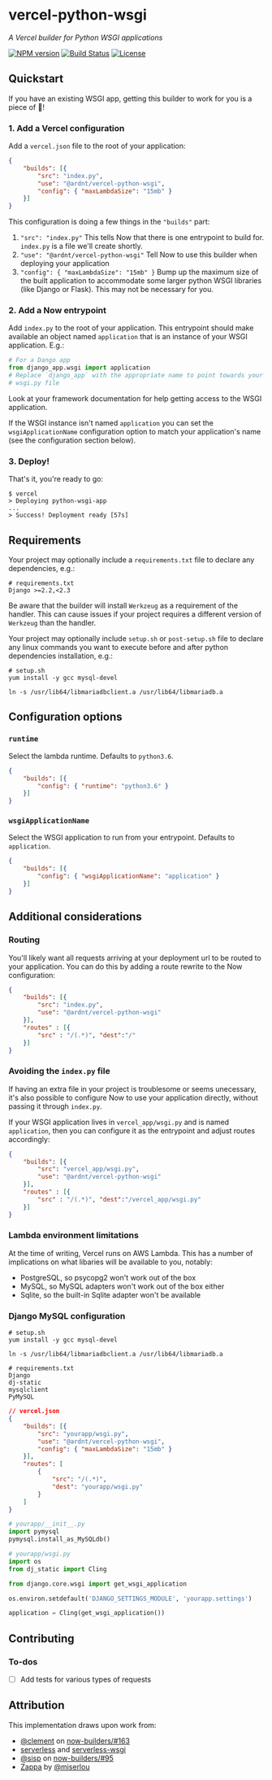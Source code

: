 # vercel-python-wsgi
*A Vercel builder for Python WSGI applications*

[![NPM version](https://img.shields.io/npm/v/@ardnt/vercel-python-wsgi.svg)](https://www.npmjs.com/package/@ardnt/vercel-python-wsgi)
[![Build Status](https://www.travis-ci.com/ardnt/vercel-python-wsgi.svg?branch=main)](https://www.travis-ci.com/ardnt/vercel-python-wsgi)
[![License](https://img.shields.io/npm/l/@ardnt/vercel-python-wsgi)](https://github.com/ardnt/vercel-python-wsgi/blob/master/LICENSE)

## Quickstart

If you have an existing WSGI app, getting this builder to work for you is a
piece of 🍰!


### 1. Add a Vercel configuration

Add a `vercel.json` file to the root of your application:

```json
{
    "builds": [{
        "src": "index.py",
        "use": "@ardnt/vercel-python-wsgi",
        "config": { "maxLambdaSize": "15mb" }
    }]
}
```

This configuration is doing a few things in the `"builds"` part:

1. `"src": "index.py"`
   This tells Now that there is one entrypoint to build for. `index.py` is a
   file we'll create shortly.
2. `"use": "@ardnt/vercel-python-wsgi"`
   Tell Now to use this builder when deploying your application
3. `"config": { "maxLambdaSize": "15mb" }`
   Bump up the maximum size of the built application to accommodate some larger
   python WSGI libraries (like Django or Flask). This may not be necessary for
   you.


### 2. Add a Now entrypoint

Add `index.py` to the root of your application. This entrypoint should make
available an object named `application` that is an instance of your WSGI
application. E.g.:

```python
# For a Dango app
from django_app.wsgi import application
# Replace `django_app` with the appropriate name to point towards your project's
# wsgi.py file
```

Look at your framework documentation for help getting access to the WSGI
application.

If the WSGI instance isn't named `application` you can set the
`wsgiApplicationName` configuration option to match your application's name (see
the configuration section below).


### 3. Deploy!

That's it, you're ready to go:

```
$ vercel
> Deploying python-wsgi-app
...
> Success! Deployment ready [57s]
```


## Requirements

Your project may optionally include a `requirements.txt` file to declare any
dependencies, e.g.:

```
# requirements.txt
Django >=2.2,<2.3
```

Be aware that the builder will install `Werkzeug` as a requirement of the
handler. This can cause issues if your project requires a different version of
`Werkzeug` than the handler.

Your project may optionally include `setup.sh` or `post-setup.sh` file to declare any
linux commands you want to execute before and after python dependencies installation, e.g.:

```shell
# setup.sh
yum install -y gcc mysql-devel

ln -s /usr/lib64/libmariadbclient.a /usr/lib64/libmariadb.a
```


## Configuration options

### `runtime`

Select the lambda runtime. Defaults to `python3.6`.
```json
{
    "builds": [{
        "config": { "runtime": "python3.6" }
    }]
}
```


### `wsgiApplicationName`

Select the WSGI application to run from your entrypoint. Defaults to
`application`.
```json
{
    "builds": [{
        "config": { "wsgiApplicationName": "application" }
    }]
}
```


## Additional considerations

### Routing

You'll likely want all requests arriving at your deployment url to be routed to
your application. You can do this by adding a route rewrite to the Now
configuration:
```json
{
    "builds": [{
        "src": "index.py",
        "use": "@ardnt/vercel-python-wsgi"
    }],
    "routes" : [{
        "src" : "/(.*)", "dest":"/"
    }]
}
```

### Avoiding the `index.py` file

If having an extra file in your project is troublesome or seems unecessary, it's
also possible to configure Now to use your application directly, without passing
it through `index.py`.

If your WSGI application lives in `vercel_app/wsgi.py` and is named `application`,
then you can configure it as the entrypoint and adjust routes accordingly:
```json
{
    "builds": [{
        "src": "vercel_app/wsgi.py",
        "use": "@ardnt/vercel-python-wsgi"
    }],
    "routes" : [{
        "src" : "/(.*)", "dest":"/vercel_app/wsgi.py"
    }]
}
```

### Lambda environment limitations

At the time of writing, Vercel runs on AWS Lambda. This has a number of
implications on what libaries will be available to you, notably:

- PostgreSQL, so psycopg2 won't work out of the box
- MySQL, so MySQL adapters won't work out of the box either
- Sqlite, so the built-in Sqlite adapter won't be available

### Django MySQL configuration

```shell
# setup.sh
yum install -y gcc mysql-devel

ln -s /usr/lib64/libmariadbclient.a /usr/lib64/libmariadb.a
```

```
# requirements.txt
Django
dj-static
mysqlclient
PyMySQL
```

```json
// vercel.json
{
    "builds": [{
        "src": "yourapp/wsgi.py",
        "use": "@ardnt/vercel-python-wsgi",
        "config": { "maxLambdaSize": "15mb" }
    }],
    "routes": [
        {
            "src": "/(.*)",
            "dest": "yourapp/wsgi.py"
        }
    ]
}
```

```python
# yourapp/__init__.py
import pymysql
pymysql.install_as_MySQLdb()
```

```python
# yourapp/wsgi.py
import os
from dj_static import Cling

from django.core.wsgi import get_wsgi_application

os.environ.setdefault('DJANGO_SETTINGS_MODULE', 'yourapp.settings')

application = Cling(get_wsgi_application())

```



## Contributing

### To-dos

- [ ] Add tests for various types of requests


## Attribution

This implementation draws upon work from:

- [@clement](https://github.com/rclement) on
   [now-builders/#163](https://github.com/zeit/now-builders/pull/163)
- [serverless](https://github.com/serverless/serverless) and
   [serverless-wsgi](https://github.com/logandk/serverless-wsgi)
- [@sisp](https://github.com/sisp) on
   [now-builders/#95](https://github.com/zeit/now-builders/pull/95)
- [Zappa](https://github.com/Miserlou/Zappa) by
   [@miserlou](https://github.com/Miserlou)

